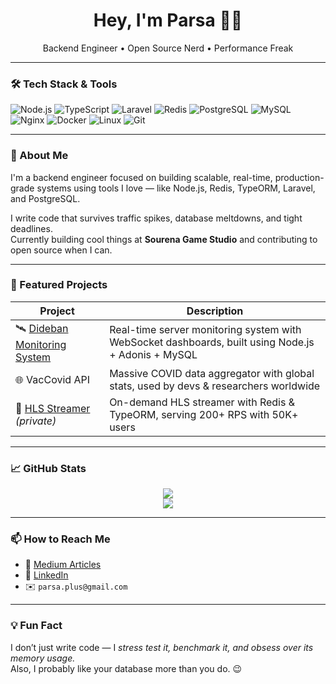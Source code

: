 <h1 align="center">Hey, I'm Parsa 👨‍💻</h1>
<p align="center">
  Backend Engineer • Open Source Nerd • Performance Freak  
</p>

---

### 🛠️ Tech Stack & Tools

![Node.js](https://img.shields.io/badge/-Node.js-339933?style=flat&logo=node.js&logoColor=white)
![TypeScript](https://img.shields.io/badge/-TypeScript-3178C6?style=flat&logo=typescript&logoColor=white)
![Laravel](https://img.shields.io/badge/-Laravel-FF2D20?style=flat&logo=laravel&logoColor=white)
![Redis](https://img.shields.io/badge/-Redis-DC382D?style=flat&logo=redis&logoColor=white)
![PostgreSQL](https://img.shields.io/badge/-PostgreSQL-336791?style=flat&logo=postgresql&logoColor=white)
![MySQL](https://img.shields.io/badge/-MySQL-4479A1?style=flat&logo=mysql&logoColor=white)
![Nginx](https://img.shields.io/badge/-Nginx-009639?style=flat&logo=nginx&logoColor=white)
![Docker](https://img.shields.io/badge/-Docker-2496ED?style=flat&logo=docker&logoColor=white)
![Linux](https://img.shields.io/badge/-Linux-FCC624?style=flat&logo=linux&logoColor=black)
![Git](https://img.shields.io/badge/-Git-F05032?style=flat&logo=git&logoColor=white)

---

### 🧠 About Me

I'm a backend engineer focused on building scalable, real-time, production-grade systems using tools I love — like Node.js, Redis, TypeORM, Laravel, and PostgreSQL.

I write code that survives traffic spikes, database meltdowns, and tight deadlines.  
Currently building cool things at **Sourena Game Studio** and contributing to open source when I can.

---

### 🚀 Featured Projects

| Project | Description |
|--------|-------------|
| 🛰 [Dideban Monitoring System](https://github.com/LordVersA/dideban-server) | Real-time server monitoring system with WebSocket dashboards, built using Node.js + Adonis + MySQL |
| 🌐 VacCovid API | Massive COVID data aggregator with global stats, used by devs & researchers worldwide |
| 📡 [HLS Streamer](#) *(private)* | On-demand HLS streamer with Redis & TypeORM, serving 200+ RPS with 50K+ users |

---

### 📈 GitHub Stats

<p align="center">
  <img src="https://github-readme-stats.vercel.app/api?username=LordVersA&show_icons=true&theme=tokyonight&hide_border=true" />
  <br />
  <img src="https://github-readme-stats.vercel.app/api/top-langs/?username=LordVersA&layout=compact&theme=tokyonight&hide_border=true" />
</p>

---

### 📫 How to Reach Me

- 🧠 [Medium Articles](https://medium.com/@LordVersA)
- 💼 [LinkedIn](https://www.linkedin.com/in/parsa-radfar/)
- ✉️ `parsa.plus@gmail.com`

---

### 💡 Fun Fact

I don’t just write code — I *stress test it, benchmark it, and obsess over its memory usage.*  
Also, I probably like your database more than you do. 😉
